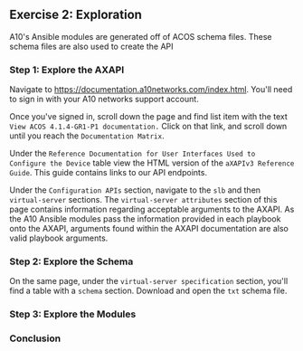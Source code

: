 ## Exercise 2: Exploration
A10's Ansible modules are generated off of ACOS schema files. These schema files are also used to create the API

### Step 1: Explore the AXAPI
Navigate to https://documentation.a10networks.com/index.html. You'll need to sign in with your A10 networks support account.

Once you've signed in, scroll down the page and find list item with the text `View ACOS 4.1.4-GR1-P1 documentation.` Click on that link, and scroll down until you reach the `Documentation Matrix`.

Under the `Reference Documentation for User Interfaces Used to Configure the Device` table view the HTML version of the `aXAPIv3 Reference Guide`. This guide contains links to our API endpoints.

Under the `Configuration APIs` section, navigate to the `slb` and then `virtual-server` sections. The `virtual-server attributes` section of this page contains information regarding acceptable arguments to the AXAPI. As the A10 Ansible modules pass the information provided in each playbook onto the AXAPI, arguments found within the AXAPI documentation are also valid playbook arguments.

### Step 2: Explore the Schema
On the same page, under the `virtual-server specification` section, you'll find a table with a `schema` section. Download and open the `txt` schema file.

### Step 3: Explore the Modules

### Conclusion
